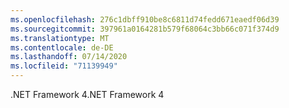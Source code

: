 ```yaml
---
ms.openlocfilehash: 276c1dbff910be8c6811d74fedd671eaedf06d39
ms.sourcegitcommit: 397961a0164281b579f68064c3bb66c071f374d9
ms.translationtype: MT
ms.contentlocale: de-DE
ms.lasthandoff: 07/14/2020
ms.locfileid: "71139949"
---
```

<span data-ttu-id="662f0-101">.NET Framework 4</span><span class="sxs-lookup"><span data-stu-id="662f0-101">.NET Framework 4</span></span>